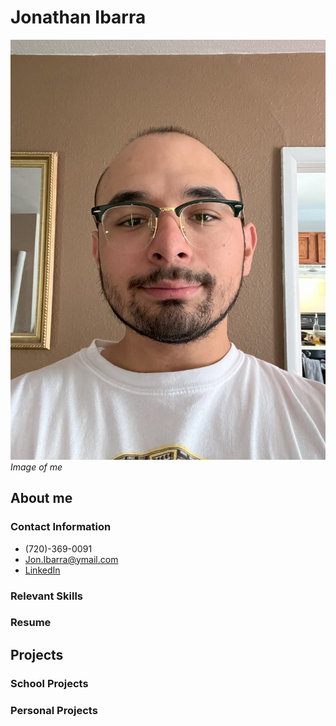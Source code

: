 # Jonathan Ibarra
![](Images/IMG_2769.jpg) 
*Image of me*  

## About me  

### Contact Information 
* (720)-369-0091
* Jon.Ibarra@ymail.com
* [LinkedIn](https://www.linkedin.com/in/jonathan-ibarra-01/)

### Relevant Skills  

### Resume

## Projects

### School Projects

### Personal Projects


